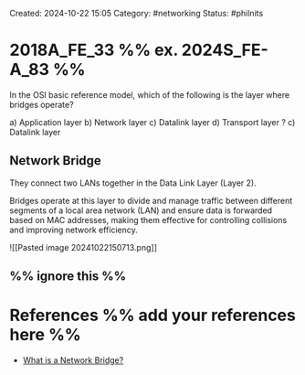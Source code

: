 Created: 2024-10-22 15:05
Category: #networking 
Status: #philnits



# 2018A_FE_33 %% ex. 2024S_FE-A_83 %%

In the OSI basic reference model, which of the following is the layer where bridges operate?

a) Application layer
b) Network layer
c) Datalink layer
d) Transport layer
? 
c) Datalink layer

## Network Bridge

They connect two LANs together in the Data Link Layer (Layer 2).

Bridges operate at this layer to divide and manage traffic between different segments of a local area network (LAN) and ensure data is forwarded based on MAC addresses, making them effective for controlling collisions and improving network efficiency.

![[Pasted image 20241022150713.png]]

%% ignore this %%
---









# References %% add your references here %%
- [What is a Network Bridge?](https://www.cbtnuggets.com/blog/technology/networking/what-is-network-bridge)